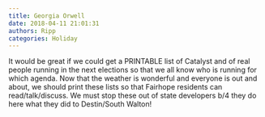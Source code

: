 ```yaml
---
title: Georgia Orwell
date: 2018-04-11 21:01:31
authors: Ripp
categories: Holiday
---
```


 It would be great if we could get a PRINTABLE list of Catalyst and of real people running in the next elections so that we all know who is running for which agenda.  Now that the weather is wonderful and everyone is out and about, we should print these lists so that Fairhope residents can read/talk/discuss.  We must stop these out of state developers b/4 they do here what they did to Destin/South Walton!